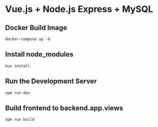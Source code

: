 # Vue.js + Node.js Express + MySQL

## Docker Build Image
```
docker-compose up -d
```

## Install node_modules
```
bun install
```

## Run the Development Server
```
npm run dev
```

## Build frontend to backend.app.views
```
npm run build
```